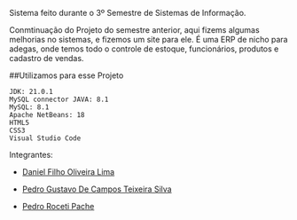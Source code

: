 Sistema feito durante o 3º Semestre de Sistemas de Informação.

Conmtinuação do Projeto do semestre anterior, aqui fizems algumas melhorias no sistemas, e fizemos um site para ele. É uma ERP de nicho para adegas, onde temos todo o controle de estoque, funcionários, produtos e cadastro de vendas.  

##Utilizamos para esse Projeto

```text
JDK: 21.0.1
MySQL connector JAVA: 8.1
MySQL: 8.1
Apache NetBeans: 18
HTML5
CSS3
Visual Studio Code
```

Integrantes:

* [Daniel Filho Oliveira Lima](https://github.com/danieldf0l/)

* [Pedro Gustavo De Campos Teixeira Silva](https://github.com/pedrogcts)

* [Pedro Roceti Pache](https://github.com/PacheRoceti)
